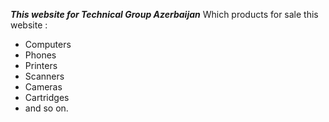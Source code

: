 ***This website for Technical Group Azerbaijan***
Which products for sale this website :
- Computers
- Phones
- Printers
- Scanners
- Cameras
- Cartridges
- and so on.
